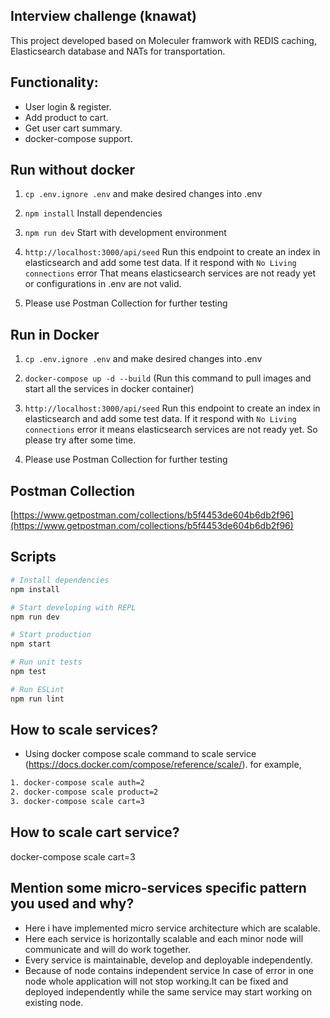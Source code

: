 ## Interview challenge (knawat)

This project developed based on Moleculer framwork with REDIS caching, Elasticsearch database and NATs for transportation.

## Functionality:

- User login & register.
- Add product to cart.
- Get user cart summary.
- docker-compose support.


## Run without docker

1. `cp .env.ignore .env` and make desired changes into .env

2. `npm install` Install dependencies

3. `npm run dev` Start with development environment

4. `http://localhost:3000/api/seed` Run this endpoint to create an index in elasticsearch and add some test data. If it respond with `No Living connections` error That means elasticsearch services are not ready yet or configurations in .env are not valid.

5. Please use Postman Collection for further testing

## Run in Docker

1. `cp .env.ignore .env` and make desired changes into .env

2.  `docker-compose up -d --build` (Run this command to pull images and start all the services in docker container)

3. `http://localhost:3000/api/seed` Run this endpoint to create an index in elasticsearch and add some test data. If it respond with `No Living connections` error it means elasticsearch services are not ready yet. So please try after some time.

4. Please use Postman Collection for further testing


## Postman Collection

[https://www.getpostman.com/collections/b5f4453de604b6db2f96](https://www.getpostman.com/collections/b5f4453de604b6db2f96)


## Scripts

```bash
# Install dependencies
npm install

# Start developing with REPL
npm run dev

# Start production
npm start

# Run unit tests
npm test

# Run ESLint
npm run lint
```
## How to scale services?

-   Using docker compose scale command to scale service (https://docs.docker.com/compose/reference/scale/). for example,

```bash
1. docker-compose scale auth=2
2. docker-compose scale product=2
3. docker-compose scale cart=3
```

## How to scale cart service?

docker-compose scale cart=3

## Mention some micro-services specific pattern you used and why?

- Here i have implemented micro service architecture which are scalable. 
- Here each service is horizontally scalable and each minor node will communicate and will do work together.
- Every service is maintainable, develop and deployable independently.
- Because of node contains independent service In case of error in one node whole application will not stop working.It can be fixed and deployed independently while the same service may start working on existing node.

